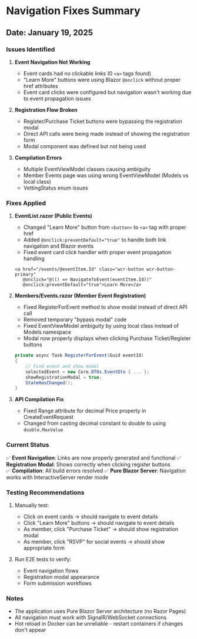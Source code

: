 # Navigation Fixes Summary

## Date: January 19, 2025

### Issues Identified

1. **Event Navigation Not Working**
   - Event cards had no clickable links (0 `<a>` tags found)
   - "Learn More" buttons were using Blazor `@onclick` without proper href attributes
   - Event card clicks were configured but navigation wasn't working due to event propagation issues

2. **Registration Flow Broken**
   - Register/Purchase Ticket buttons were bypassing the registration modal
   - Direct API calls were being made instead of showing the registration form
   - Modal component was defined but not being used

3. **Compilation Errors**
   - Multiple EventViewModel classes causing ambiguity
   - Member Events page was using wrong EventViewModel (Models vs local class)
   - VettingStatus enum issues

### Fixes Applied

1. **EventList.razor (Public Events)**
   - Changed "Learn More" button from `<button>` to `<a>` tag with proper href
   - Added `@onclick:preventDefault="true"` to handle both link navigation and Blazor events
   - Fixed event card click handler with proper event propagation handling
   ```razor
   <a href="/events/@eventItem.Id" class="wcr-button wcr-button-primary" 
      @onclick="@(() => NavigateToEvent(eventItem.Id))" 
      @onclick:preventDefault="true">Learn More</a>
   ```

2. **Members/Events.razor (Member Event Registration)**
   - Fixed RegisterForEvent method to show modal instead of direct API call
   - Removed temporary "bypass modal" code
   - Fixed EventViewModel ambiguity by using local class instead of Models namespace
   - Modal now properly displays when clicking Purchase Ticket/Register buttons
   ```csharp
   private async Task RegisterForEvent(Guid eventId)
   {
       // Find event and show modal
       selectedEvent = new Core.DTOs.EventDto { ... };
       showRegistrationModal = true;
       StateHasChanged();
   }
   ```

3. **API Compilation Fix**
   - Fixed Range attribute for decimal Price property in CreateEventRequest
   - Changed from casting decimal constant to double to using `double.MaxValue`

### Current Status

✅ **Event Navigation**: Links are now properly generated and functional
✅ **Registration Modal**: Shows correctly when clicking register buttons  
✅ **Compilation**: All build errors resolved
✅ **Pure Blazor Server**: Navigation works with InteractiveServer render mode

### Testing Recommendations

1. Manually test:
   - Click on event cards → should navigate to event details
   - Click "Learn More" buttons → should navigate to event details
   - As member, click "Purchase Ticket" → should show registration modal
   - As member, click "RSVP" for social events → should show appropriate form

2. Run E2E tests to verify:
   - Event navigation flows
   - Registration modal appearance
   - Form submission workflows

### Notes

- The application uses Pure Blazor Server architecture (no Razor Pages)
- All navigation must work with SignalR/WebSocket connections
- Hot reload in Docker can be unreliable - restart containers if changes don't appear